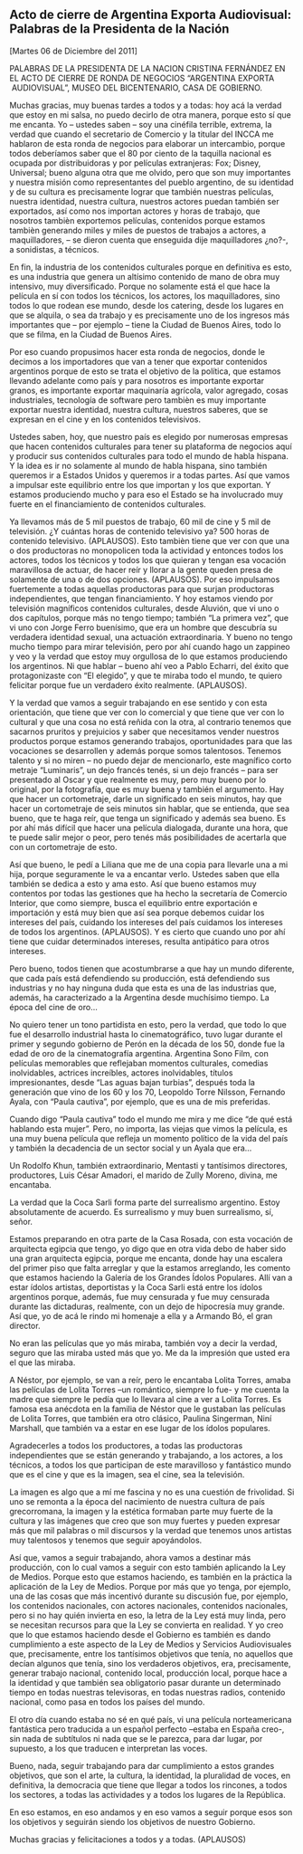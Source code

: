 Acto de cierre de Argentina Exporta Audiovisual: Palabras de la Presidenta de la Nación
---------------------------------------------------------------------------------------

[Martes 06 de Diciembre del 2011]

PALABRAS DE LA PRESIDENTA DE LA NACION CRISTINA FERNÁNDEZ EN EL ACTO DE
CIERRE DE RONDA DE NEGOCIOS “ARGENTINA EXPORTA  AUDIOVISUAL”, MUSEO DEL
BICENTENARIO, CASA DE GOBIERNO.

Muchas gracias, muy buenas tardes a todos y a todas: hoy acá la verdad
que estoy en mi salsa, no puedo decirlo de otra manera, porque esto sí
que me encanta. Yo – ustedes saben – soy una cinéfila terrible, extrema,
la verdad que cuando el secretario de Comercio y la titular del INCCA me
hablaron de esta ronda de negocios para elaborar un intercambio, porque
todos deberíamos saber que el 80 por ciento de la taquilla nacional es
ocupada por distribuidoras y por películas extranjeras: Fox; Disney,
Universal; bueno alguna otra que me olvido, pero que son muy importantes
y nuestra misión como representantes del pueblo argentino, de su
identidad y de su cultura es precisamente lograr que también nuestras
películas, nuestra identidad, nuestra cultura, nuestros actores puedan
también ser exportados, así como nos importan actores y horas de
trabajo, que nosotros tambièn exportemos películas, contenidos porque
estamos tambièn generando miles y miles de puestos de trabajos a
actores, a maquilladores, – se dieron cuenta que enseguida dije
maquilladores ¿no?-, a sonidistas, a técnicos.

En fin, la industria de los contenidos culturales porque en definitiva
es esto, es una industria que genera un altísimo contenido de mano de
obra muy intensivo, muy diversificado. Porque no solamente está el que
hace la película en sí con todos los técnicos, los actores, los
maquilladores, sino todos lo que rodean ese mundo, desde los catering,
desde los lugares en que se alquila, o sea da trabajo y es precisamente
uno de los ingresos más importantes que – por ejemplo – tiene la Ciudad
de Buenos Aires, todo lo que se filma, en la Ciudad de Buenos Aires. 

Por eso cuando propusimos hacer esta ronda de negocios, donde le decimos
a los importadores que van a tener que exportar contenidos argentinos
porque de esto se trata el objetivo de la política, que estamos llevando
adelante como país y para nosotros es importante exportar granos, es
importante exportar maquinaría agrícola, valor agregado, cosas
industriales, tecnología de software pero tambièn es muy importante
exportar nuestra identidad, nuestra cultura, nuestros saberes, que se
expresan en el cine y en los contenidos televisivos.

Ustedes saben, hoy, que nuestro país es elegido por numerosas empresas
que hacen contenidos culturales para tener su plataforma de negocios
aquí y producir sus contenidos culturales para todo el mundo de habla
hispana. Y la idea es ir no solamente al mundo de habla hispana, sino
también queremos ir a Estados Unidos y queremos ir a todas partes. Así
que vamos a impulsar este equilibrio entre los que importan y los que
exportan. Y estamos produciendo mucho y para eso el Estado se ha
involucrado muy fuerte en el financiamiento de contenidos culturales.

Ya llevamos más de 5 mil puestos de trabajo, 60 mil de cine y 5 mil de
televisión. ¿Y cuántas horas de contenido televisivo ya? 500 horas de
contenido televisivo. (APLAUSOS). Esto tambièn tiene que ver con que una
o dos productoras no monopolicen toda la actividad y entonces todos los
actores, todos los técnicos y todos los que quieran y tengan esa
vocación maravillosa de actuar, de hacer reír y llorar a la gente queden
presa de solamente de una o de dos opciones. (APLAUSOS). Por eso
impulsamos fuertemente a todas aquellas productoras para que surjan
productoras independientes, que tengan financiamiento. Y hoy estamos
viendo por televisión magníficos contenidos culturales, desde Aluvión,
que vi uno o dos capítulos, porque más no tengo tiempo; también “La
primera vez”, que vi uno con Jorge Ferro buenísimo, que era un hombre
que descubría su verdadera identidad sexual, una actuación
extraordinaria. Y bueno no tengo mucho tiempo para mirar televisión,
pero por ahí cuando hago un zappineo y veo y la verdad que estoy muy
orgullosa de lo que estamos produciendo los argentinos. Ni que hablar –
bueno ahí veo a Pablo Echarri, del éxito que protagonizaste con “El
elegido”, y que te miraba todo el mundo, te quiero felicitar porque fue
un verdadero éxito realmente. (APLAUSOS).

Y la verdad que vamos a seguir trabajando en ese sentido y con esta
orientación, que tiene que ver con lo comercial y que tiene que ver con
lo cultural y que una cosa no está reñida con la otra, al contrario
tenemos que sacarnos pruritos y prejuicios y saber que necesitamos
vender nuestros productos porque estamos generando trabajos,
oportunidades para que las vocaciones se desarrollen y además porque
somos talentosos. Tenemos talento y si no miren – no puedo dejar de
mencionarlo, este magnífico corto metraje “Luminaris”, un dejo francés
tenés, si un dejo francés – para ser presentado al Oscar y que realmente
es muy, pero muy bueno por lo original, por la fotografía, que es muy
buena y también el argumento. Hay que hacer un cortometraje, darle un
significado en seis minutos, hay que hacer un cortometraje de seis
minutos sin hablar, que se entienda, que sea bueno, que te haga reír,
que tenga un significado y además sea bueno. Es por ahí más difícil que
hacer una película dialogada, durante una hora, que te puede salir mejor
o peor, pero tenés más posibilidades de acertarla que con un
cortometraje de esto.

Así que bueno, le pedí a Liliana que me de una copia para llevarle una a
mi hija, porque seguramente le va a encantar verlo. Ustedes saben que
ella también se dedica a esto y ama esto. Así que bueno estamos muy
contentos por todas las gestiones que ha hecho la secretaría de Comercio
Interior, que como siempre, busca el equilibrio entre exportación e
importación y está muy bien que así sea porque debemos cuidar los
intereses del país, cuidando los intereses del país cuidamos los
intereses de todos los argentinos. (APLAUSOS). Y es cierto que cuando
uno por ahí tiene que cuidar determinados intereses, resulta antipático
para otros intereses.

Pero bueno, todos tienen que acostumbrarse a que hay un mundo diferente,
que cada país está defendiendo su producción, está defendiendo sus
industrias y no hay ninguna duda que esta es una de las industrias que,
además, ha caracterizado a la Argentina desde muchísimo tiempo. La época
del cine de oro…

No quiero tener un tono partidista en esto, pero la verdad, que todo lo
que fue el desarrollo industrial hasta lo cinematográfico, tuvo lugar
durante el primer y segundo gobierno de Perón en la década de los 50,
donde fue la edad de oro de la cinematografía argentina. Argentina Sono
Film, con películas memorables que reflejaban momentos culturales,
comedias inolvidables, actrices increíbles, actores inolvidables,
títulos impresionantes, desde “Las aguas bajan turbias”, después toda la
generación que vino de los 60 y los 70, Leopoldo Torre Nilsson, Fernando
Ayala, con “Paula cautiva”, por ejemplo, que es una de mis preferidas.

Cuando digo “Paula cautiva” todo el mundo me mira y me dice “de qué está
hablando esta mujer”. Pero, no importa, las viejas que vimos la
película, es una muy buena película que refleja un momento político de
la vida del país y también la decadencia de un sector social y un Ayala
que era…

Un Rodolfo Khun, también extraordinario, Mentasti y tantísimos
directores, productores, Luis César Amadori, el marido de Zully Moreno,
divina, me encantaba.

La verdad que la Coca Sarli forma parte del surrealismo argentino. Estoy
absolutamente de acuerdo. Es surrealismo y muy buen surrealismo, sí,
señor.

Estamos preparando en otra parte de la Casa Rosada, con esta vocación de
arquitecta egipcia que tengo, yo digo que en otra vida debo de haber
sido una gran arquitecta egipcia, porque me encanta, donde hay una
escalera del primer piso que falta arreglar y que la estamos arreglando,
les comento que estamos haciendo la Galería de los Grandes Ídolos
Populares. Allí van a estar ídolos artistas, deportistas y la Coca Sarli
está entre los ídolos argentinos porque, además, fue muy censurada y fue
muy censurada durante las dictaduras, realmente, con un dejo de
hipocresía muy grande. Así que, yo de acá le rindo mi homenaje a ella y
a Armando Bó, el gran director.

No eran las películas que yo más miraba, también voy a decir la verdad,
seguro que las miraba usted más que yo. Me da la impresión que usted era
el que las miraba.

A Néstor, por ejemplo, se van a reír, pero le encantaba Lolita Torres,
amaba las películas de Lolita Torres –un romántico, siempre lo fue- y me
cuenta la madre que siempre le pedía que lo llevara al cine a ver a
Lolita Torres. Es famosa esa anécdota en la familia de Néstor que le
gustaban las películas de Lolita Torres, que también era otro clásico,
Paulina Singerman, Niní Marshall, que también va a estar en ese lugar de
los ídolos populares.

Agradecerles a todos los productores, a todas las productoras
independientes que se están generando y trabajando, a los actores, a los
técnicos, a todos los que participan de este maravilloso y fantástico
mundo que es el cine y que es la imagen, sea el cine, sea la televisión.

La imagen es algo que a mí me fascina y no es una cuestión de
frivolidad. Si uno se remonta a la época del nacimiento de nuestra
cultura de país grecorromana, la imagen y la estética formaban parte muy
fuerte de la cultura y las imágenes que creo que son muy fuertes y
pueden expresar más que mil palabras o mil discursos y la verdad que
tenemos unos artistas muy talentosos y tenemos que seguir apoyándolos.

Así que, vamos a seguir trabajando, ahora vamos a destinar más
producción, con lo cual vamos a seguir con esto también aplicando la Ley
de Medios. Porque esto que estamos haciendo, es también en la práctica
la aplicación de la Ley de Medios. Porque por más que yo tenga, por
ejemplo, una de las cosas que más incentivó durante su discusión fue,
por ejemplo, los contenidos nacionales, con actores nacionales,
contenidos nacionales, pero si no hay quién invierta en eso, la letra de
la Ley está muy linda, pero se necesitan recursos para que la Ley se
convierta en realidad. Y yo creo que lo que estamos haciendo desde el
Gobierno es también es dando cumplimiento a este aspecto de la Ley de
Medios y Servicios Audiovisuales que, precisamente, entre los tantísimos
objetivos que tenía, no aquellos que decían algunos que tenía, sino los
verdaderos objetivos, era, precisamente, generar trabajo nacional,
contenido local, producción local, porque hace a la identidad y que
también sea obligatorio pasar durante un determinado tiempo en todas
nuestras televisoras, en todas nuestras radios, contenido nacional, como
pasa en todos los países del mundo.

El otro día cuando estaba no sé en qué país, vi una película
norteamericana fantástica pero traducida a un español perfecto –estaba
en España creo-, sin nada de subtítulos ni nada que se le parezca, para
dar lugar, por supuesto, a los que traducen e interpretan las voces.

Bueno, nada, seguir trabajando para dar cumplimiento a estos grandes
objetivos, que son el arte, la cultura, la identidad, la pluralidad de
voces, en definitiva, la democracia que tiene que llegar a todos los
rincones, a todos los sectores, a todas las actividades y a todos los
lugares de la República.

En eso estamos, en eso andamos y en eso vamos a seguir porque esos son
los objetivos y seguirán siendo los objetivos de nuestro Gobierno.

Muchas gracias y felicitaciones a todos y a todas. (APLAUSOS)      
               
